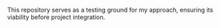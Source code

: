 This repository serves as a testing ground for my approach, ensuring its viability before project integration.